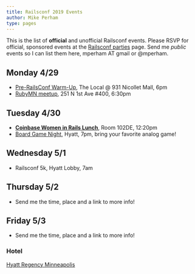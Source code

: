 ```yaml
---
title: Railsconf 2019 Events
author: Mike Perham
type: pages
---
```


This is the list of **official** and unofficial Railsconf events. Please RSVP for official,
sponsored events at the [Railsconf parties](https://railsconf.com/parties) page.
Send me *public* events so I can list them here, mperham AT gmail or @mperham.

## Monday 4/29

* [Pre-RailsConf Warm-Up](https://www.eventbrite.com/e/pre-railsconf-warm-up-registration-60456294404), The Local @ 931 Nicollet Mall, 6pm
* [RubyMN meetup](https://www.meetup.com/ruby-mn/events/lvdntqyzgbdc/), 251 N 1st Ave #400, 6:30pm

## Tuesday 4/30

* **[Coinbase Women in Rails Lunch](https://www.eventbrite.com/e/women-in-rails-lunch-hosted-by-coinbase-tickets-59444121969)**, Room 102DE, 12:20pm
* [Board Game Night](https://ti.to/contributed-systems/railsconf-2019-board-game-night), Hyatt, 7pm, bring your favorite analog game!

## Wednesday 5/1

* Railsconf 5k, Hyatt Lobby, 7am

## Thursday 5/2

* Send me the time, place and a link to more info!

## Friday 5/3

* Send me the time, place and a link to more info!


### Hotel

[Hyatt Regency Minneapolis](https://www.hyatt.com/en-US/hotel/minnesota/hyatt-regency-minneapolis/msprm)
